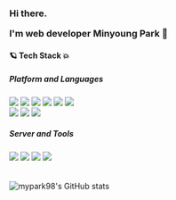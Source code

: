 <h3>Hi there.   
  
  
   I'm web developer Minyoung Park 🚀
</h3>

<!--
**mypark98/mypark98** is a ✨ _special_ ✨ repository because its `README.md` (this file) appears on your GitHub profile.

Here are some ideas to get you started:
- 👋
- 🔭 I’m currently working on ...
- 🌱 I’m currently learning ...
- 👯 I’m looking to collaborate on ...
- 🤔 I’m looking for help with ...
- 💬 Ask me about ...
- 📫 How to reach me: ...
- 😄 Pronouns: ...
- ⚡ Fun fact: ...
-->

<!--
[![Hits](https://hits.seeyoufarm.com/api/count/incr/badge.svg?url=https%3A%2F%2Fgithub.com%2Fmypark98&count_bg=%23F1CCD3&title_bg=%23A7BFDF&icon=tui.svg&icon_color=%23FFFFFF&title=hits&edge_flat=false)](https://hits.seeyoufarm.com)
-->





#### 🪐 Tech Stack 💥
##### Platform and Languages

<div>
  <img src="https://img.shields.io/badge/Web-036CB5?style=flat-square&logo=WebMoney&logoColor=white"/>
  <img src="https://img.shields.io/badge/Spring-6DB33F?style=flat-square&logo=Spring&logoColor=white"/>
  <img src="https://img.shields.io/badge/Java-007396?style=flat-square&logo=Java&logoColor=white"/>
  <img src="https://img.shields.io/badge/Oracle-F80000?style=flat-square&logo=Oracle&logoColor=white"/>
  <img src="https://img.shields.io/badge/JavaScript-F7DF1E?style=flat-square&logo=JavaScript&logoColor=white"/>
  <img src="https://img.shields.io/badge/JSP-F43059?style=flat-square&logo=&logoColor=white"/>
</div>  
<div>  
  <img src="https://img.shields.io/badge/HTML5-E34F26?style=flat-square&logo=HTML5&logoColor=white"/>
  <img src="https://img.shields.io/badge/CSS-1572B6?style=flat-square&logo=CSS3&logoColor=white"/>
  <img src="https://img.shields.io/badge/Servlet-FF6550?style=flat-square&logo=&logoColor=white"/>
</div>

##### Server and Tools
<div>
  <img src="https://img.shields.io/badge/Apache Tomcat-F8DC75?style=flat-square&logo=Apache Tomcat&logoColor=white"/>
  <img src="https://img.shields.io/badge/Eclipse IDE-525C86?style=flat-square&logo=Eclipse IDE&logoColor=white"/>
  <img src="https://img.shields.io/badge/IntelliJ IDEA-000000?style=flat-square&logo=IntelliJ IDEA&logoColor=white"/>
  <img src="https://img.shields.io/badge/Visual Studio Code-007ACC?style=flat-square&logo=Visual Studio Code&logoColor=white"/>
</div>
 　




![mypark98's GitHub stats](https://github-readme-stats.vercel.app/api?username=mypark98&show_icons=true&theme=vue)

<!-- [![Top Langs](https://github-readme-stats.vercel.app/api/top-langs/?username=mypark98&layout=compact&theme=vue&langs_count=5)](https://github.com/anuraghazra/github-readme-stats) -->
